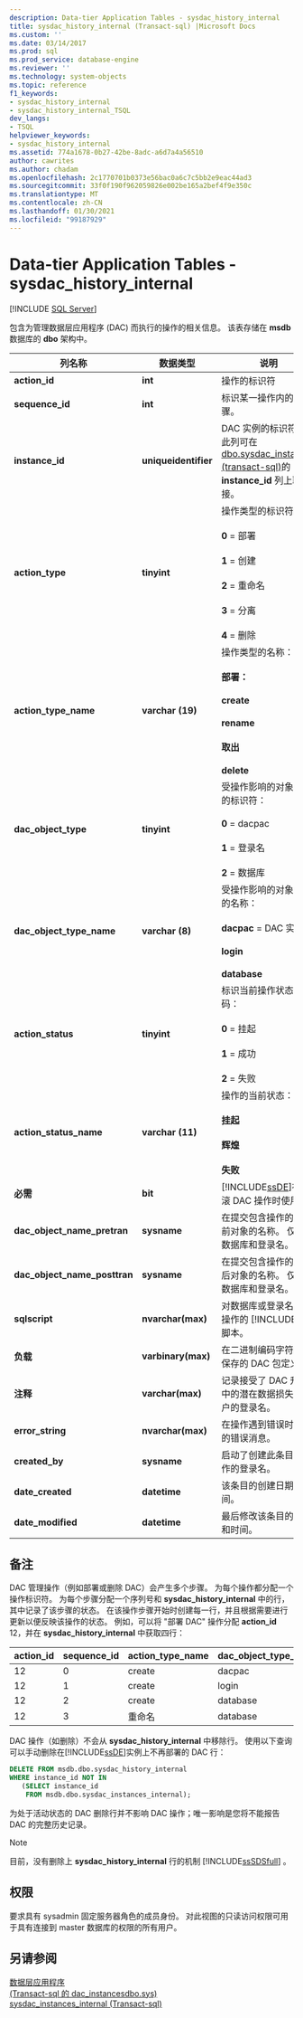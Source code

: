 ```yaml
---
description: Data-tier Application Tables - sysdac_history_internal
title: sysdac_history_internal (Transact-sql) |Microsoft Docs
ms.custom: ''
ms.date: 03/14/2017
ms.prod: sql
ms.prod_service: database-engine
ms.reviewer: ''
ms.technology: system-objects
ms.topic: reference
f1_keywords:
- sysdac_history_internal
- sysdac_history_internal_TSQL
dev_langs:
- TSQL
helpviewer_keywords:
- sysdac_history_internal
ms.assetid: 774a1678-0b27-42be-8adc-a6d7a4a56510
author: cawrites
ms.author: chadam
ms.openlocfilehash: 2c1770701b0373e56bac0a6c7c5bb2e9eac44ad3
ms.sourcegitcommit: 33f0f190f962059826e002be165a2bef4f9e350c
ms.translationtype: MT
ms.contentlocale: zh-CN
ms.lasthandoff: 01/30/2021
ms.locfileid: "99187929"
---
```

# <a name="data-tier-application-tables---sysdac_history_internal"></a>Data-tier Application Tables - sysdac_history_internal
[!INCLUDE [SQL Server](../../includes/applies-to-version/sqlserver.md)]

  包含为管理数据层应用程序 (DAC) 而执行的操作的相关信息。 该表存储在 **msdb** 数据库的 **dbo** 架构中。  
  
|列名称|数据类型|说明|  
|-----------------|---------------|-----------------|  
|**action_id**|**int**|操作的标识符|  
|**sequence_id**|**int**|标识某一操作内的步骤。|  
|**instance_id**|**uniqueidentifier**|DAC 实例的标识符。 此列可在 [dbo.sysdac_instances &#40;transact-sql&#41;](../../relational-databases/system-catalog-views/data-tier-application-views-dbo-sysdac-instances.md)的 **instance_id** 列上联接。|  
|**action_type**|**tinyint**|操作类型的标识符：<br /><br /> **0** = 部署<br /><br /> **1** = 创建<br /><br /> **2** = 重命名<br /><br /> **3** = 分离<br /><br /> **4** = 删除|  
|**action_type_name**|**varchar (19)**|操作类型的名称：<br /><br /> **部署：**<br /><br /> **create**<br /><br /> **rename**<br /><br /> **取出**<br /><br /> **delete**|  
|**dac_object_type**|**tinyint**|受操作影响的对象类型的标识符：<br /><br /> **0** = dacpac<br /><br /> **1** = 登录名<br /><br /> **2** = 数据库|  
|**dac_object_type_name**|**varchar (8)**|受操作影响的对象类型的名称：<br /><br /> **dacpac** = DAC 实例<br /><br /> **login**<br /><br /> **database**|  
|**action_status**|**tinyint**|标识当前操作状态的代码：<br /><br /> **0** = 挂起<br /><br /> **1** = 成功<br /><br /> **2** = 失败|  
|**action_status_name**|**varchar (11)**|操作的当前状态：<br /><br /> **挂起**<br /><br /> **辉煌**<br /><br /> **失败**|  
|**必需**|**bit**|[!INCLUDE[ssDE](../../includes/ssde-md.md)]在回滚 DAC 操作时使用。|  
|**dac_object_name_pretran**|**sysname**|在提交包含操作的事务前对象的名称。 仅用于数据库和登录名。|  
|**dac_object_name_posttran**|**sysname**|在提交包含操作的事务后对象的名称。 仅用于数据库和登录名。|  
|**sqlscript**|**nvarchar(max)**|对数据库或登录名实现操作的 [!INCLUDE[tsql](../../includes/tsql-md.md)] 脚本。|  
|**负载**|**varbinary(max)**|在二进制编码字符串中保存的 DAC 包定义。|  
|**注释**|**varchar(max)**|记录接受了 DAC 升级中的潜在数据损失的用户的登录名。|  
|**error_string**|**nvarchar(max)**|在操作遇到错误时生成的错误消息。|  
|**created_by**|**sysname**|启动了创建此条目的操作的登录名。|  
|**date_created**|**datetime**|该条目的创建日期和时间。|  
|**date_modified**|**datetime**|最后修改该条目的日期和时间。|  
  
## <a name="remarks"></a>备注  
 DAC 管理操作（例如部署或删除 DAC）会产生多个步骤。 为每个操作都分配一个操作标识符。 为每个步骤分配一个序列号和 **sysdac_history_internal** 中的行，其中记录了该步骤的状态。 在该操作步骤开始时创建每一行，并且根据需要进行更新以便反映该操作的状态。 例如，可以将 "部署 DAC" 操作分配 **action_id** 12，并在 **sysdac_history_internal** 中获取四行：  
  
| action_id | sequence_id | action_type_name | dac_object_type_name |
| --------- | ----------- | ---------------- | -------------------- |
|12|0|create|dacpac|  
|12|1|create|login|  
|12|2|create|database|  
|12|3|重命名|database|  
  
 DAC 操作（如删除）不会从 **sysdac_history_internal** 中移除行。 使用以下查询可以手动删除在[!INCLUDE[ssDE](../../includes/ssde-md.md)]实例上不再部署的 DAC 行：  
  
```sql  
DELETE FROM msdb.dbo.sysdac_history_internal  
WHERE instance_id NOT IN  
   (SELECT instance_id  
    FROM msdb.dbo.sysdac_instances_internal);  
```  
  
 为处于活动状态的 DAC 删除行并不影响 DAC 操作；唯一影响是您将不能报告 DAC 的完整历史记录。  
  
> [!NOTE]  
>  目前，没有删除上 **sysdac_history_internal** 行的机制 [!INCLUDE[ssSDSfull](../../includes/sssdsfull-md.md)] 。  
  
## <a name="permissions"></a>权限  
 要求具有 sysadmin 固定服务器角色的成员身份。 对此视图的只读访问权限可用于具有连接到 master 数据库的权限的所有用户。  
  
## <a name="see-also"></a>另请参阅  
 [数据层应用程序](../../relational-databases/data-tier-applications/data-tier-applications.md)   
 [ &#40;Transact-sql 的 dac_instancesdbo.sys&#41;](../../relational-databases/system-catalog-views/data-tier-application-views-dbo-sysdac-instances.md)   
 [sysdac_instances_internal &#40;Transact-sql&#41;](../../relational-databases/system-tables/data-tier-application-tables-sysdac-instances-internal.md)  
  
  
